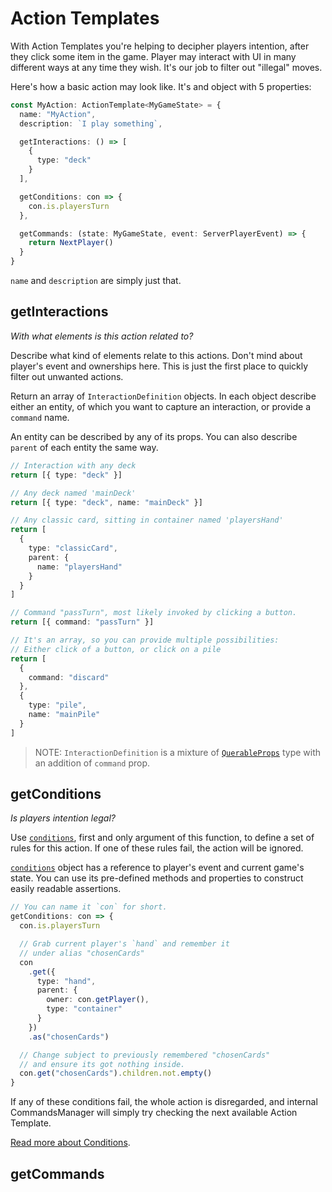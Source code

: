 # Action Templates

With Action Templates you're helping to decipher players intention, after they click some item in the game. Player may interact with UI in many different ways at any time they wish. It's our job to filter out "illegal" moves.

Here's how a basic action may look like. It's and object with 5 properties:

```typescript
const MyAction: ActionTemplate<MyGameState> = {
  name: "MyAction",
  description: `I play something`,

  getInteractions: () => [
    {
      type: "deck"
    }
  ],

  getConditions: con => {
    con.is.playersTurn
  },

  getCommands: (state: MyGameState, event: ServerPlayerEvent) => {
    return NextPlayer()
  }
}
```

`name` and `description` are simply just that.

## getInteractions

_With what elements is this action related to?_

Describe what kind of elements relate to this actions. Don't mind about player's event and ownerships here. This is just the first place to quickly filter out unwanted actions.

Return an array of `InteractionDefinition` objects. In each object describe either an entity, of which you want to capture an interaction, or provide a `command` name.

An entity can be described by any of its props. You can also describe `parent` of each entity the same way.

```typescript
// Interaction with any deck
return [{ type: "deck" }]

// Any deck named 'mainDeck'
return [{ type: "deck", name: "mainDeck" }]

// Any classic card, sitting in container named 'playersHand'
return [
  {
    type: "classicCard",
    parent: {
      name: "playersHand"
    }
  }
]

// Command "passTurn", most likely invoked by clicking a button.
return [{ command: "passTurn" }]

// It's an array, so you can provide multiple possibilities:
// Either click of a button, or click on a pile
return [
  {
    command: "discard"
  },
  {
    type: "pile",
    name: "mainPile"
  }
]
```

> NOTE: `InteractionDefinition` is a mixture of [`QuerableProps`](./types.md#QuerableProps) type with an addition of `command` prop.

## getConditions

_Is players intention legal?_

Use [`conditions`](./conditions.md), first and only argument of this function, to define a set of rules for this action. If one of these rules fail, the action will be ignored.

[`conditions`](./conditions.md) object has a reference to player's event and current game's state. You can use its pre-defined methods and properties to construct easily readable assertions.

```typescript
// You can name it `con` for short.
getConditions: con => {
  con.is.playersTurn

  // Grab current player's `hand` and remember it
  // under alias "chosenCards"
  con
    .get({
      type: "hand",
      parent: {
        owner: con.getPlayer(),
        type: "container"
      }
    })
    .as("chosenCards")

  // Change subject to previously remembered "chosenCards"
  // and ensure its got nothing inside.
  con.get("chosenCards").children.not.empty()
}
```

If any of these conditions fail, the whole action is disregarded, and internal CommandsManager will simply try checking the next available Action Template.

[Read more about Conditions](./conditions.md).

## getCommands
